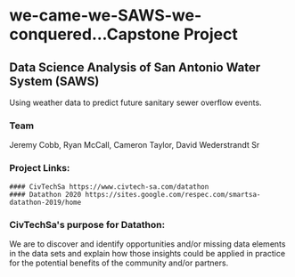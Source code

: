 # we-came-we-SAWS-we-conquered...Capstone Project
## Data Science Analysis of San Antonio Water System (SAWS) 
Using weather data to predict future sanitary sewer overflow events.

### Team
Jeremy Cobb, Ryan McCall, Cameron Taylor, David Wederstrandt Sr

### Project Links:
    #### CivTechSa https://www.civtech-sa.com/datathon
    #### Datathon 2020 https://sites.google.com/respec.com/smartsa-datathon-2019/home

### CivTechSa's purpose for Datathon:
We are to discover and identify opportunities and/or missing data elements in the data sets and explain how those insights could be applied in practice for the potential benefits of the community and/or partners.


